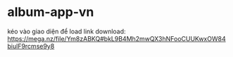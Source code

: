 # album-app-vn
kéo vào giao diện để load
link download: https://mega.nz/file/Ym8zABKQ#bkL9B4Mh2mwQX3hNFooCUUKwxOW84biulF9rcmse9y8
